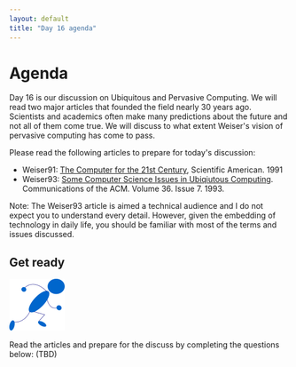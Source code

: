 ```yaml
---
layout: default
title: "Day 16 agenda"
---
```


# Agenda
Day 16 is our discussion on Ubiquitous and Pervasive Computing. We will read two major articles that founded the field nearly 30 years ago. Scientists and academics often make many predictions about the future and not all of them come true. We will discuss to what extent Weiser's vision of pervasive computing has come to pass. 

Please read the following articles to prepare for today's discussion:
* Weiser91: [The Computer for the 21st Century](http://www.lri.fr/~mbl/Stanford/CS477/papers/Weiser-SciAm.pdf), Scientific American. 1991
* Weiser93: [Some Computer Science Issues in Ubiqiutous Computing](http://www.cs.princeton.edu/courses/archive/spring99/cs598c/papers/p75-weiser.pdf). Communications of the ACM. Volume 36. Issue 7. 1993.

Note: The Weiser93 article is aimed a technical audience and I do not expect you to understand every detail. However, given the embedding of technology in daily life, you should be familiar with most of the terms and issues discussed.

## Get ready

<img class="parimg" alt="Get ready" src="img/getready.png">

Read the articles and prepare for the discuss by completing the questions below: (TBD)



